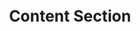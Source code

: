 ---
title: "Content Section"
weight: 8
summary: "In Hugo, pages are the core of your site. Once it is configured, pages are definitely the added value to your documentation site."
description: "In Hugo, pages are the core of your site. Once it is configured, pages are definitely the added value to your documentation site."
images: 
  - ""
menu:
  docs:
    parent: Content and Customization
    name: Section
    weight: 32
lastmod: 2017-03-03T14:15:59-06:00
---
